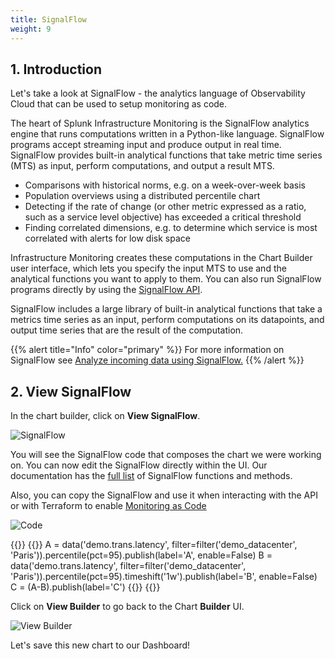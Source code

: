 ```yaml
---
title: SignalFlow
weight: 9
---
```

## 1. Introduction

Let's take a look at SignalFlow - the analytics language of Observability Cloud that can be used to setup monitoring as code.

The heart of Splunk Infrastructure Monitoring is the SignalFlow analytics engine that runs computations written in a Python-like language. SignalFlow programs accept streaming input and produce output in real time. SignalFlow provides built-in analytical functions that take metric time series (MTS) as input, perform computations, and output a result MTS.

- Comparisons with historical norms, e.g. on a week-over-week basis
- Population overviews using a distributed percentile chart
- Detecting if the rate of change (or other metric expressed as a ratio, such as a service level objective) has exceeded a critical threshold
- Finding correlated dimensions, e.g. to determine which service is most correlated with alerts for low disk space

Infrastructure Monitoring creates these computations in the Chart Builder user interface, which lets you specify the input MTS to use and the analytical functions you want to apply to them. You can also run SignalFlow programs directly by using the [SignalFlow API](https://dev.splunk.com/observability/docs/).

SignalFlow includes a large library of built-in analytical functions that take a metrics time series as an input, perform computations on its datapoints, and output time series that are the result of the computation.

{{% alert title="Info" color="primary" %}}
For more information on SignalFlow see [Analyze incoming data using SignalFlow.](https://docs.splunk.com/Observability/references/signalflow.html)
{{% /alert %}}

## 2. View SignalFlow

In the chart builder, click on **View SignalFlow**.

![SignalFlow](../../../images/view-signalflow.png)

You will see the SignalFlow code that composes the chart we were working on. You can now edit the SignalFlow directly within the UI. Our documentation has the [full list](https://dev.splunk.com/observability/docs/signalflow/function_method_list) of SignalFlow functions and methods.

Also, you can copy the SignalFlow and use it when interacting with the API or with Terraform to enable [Monitoring as Code](../../monitoring-as-code/terraform/)

![Code](../../../images/show-signalflow.png)

{{<tabpane>}}
{{<tab header="SignalFlow" lang="python" >}}
A = data('demo.trans.latency', filter=filter('demo_datacenter', 'Paris')).percentile(pct=95).publish(label='A', enable=False)
B = data('demo.trans.latency', filter=filter('demo_datacenter', 'Paris')).percentile(pct=95).timeshift('1w').publish(label='B', enable=False)
C = (A-B).publish(label='C')
{{</tab>}}
{{</tabpane>}}

Click on **View Builder** to go back to the Chart **Builder** UI.

![View Builder](../../../images/view-builder.png)

Let's save this new chart to our Dashboard!
